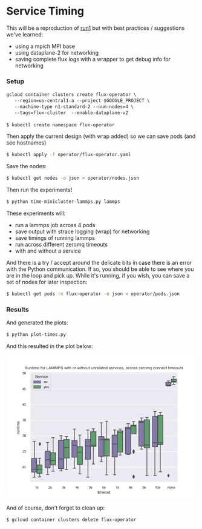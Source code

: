 # Service Timing

This will be a reproduction of [run1](../run1) but with best practices / suggestions
we've learned:

 - using a mpich MPI base
 - using dataplane-2 for networking
 - saving complete flux logs with a wrapper to get debug info for networking

### Setup

```console
gcloud container clusters create flux-operator \
   --region=us-central1-a --project $GOOGLE_PROJECT \
   --machine-type n1-standard-2 --num-nodes=4 \
   --tags=flux-cluster  --enable-dataplane-v2

$ kubectl create namespace flux-operator
```

Then apply the current design (with wrap added) so we can save pods (and see hostnames)

```bash
$ kubectl apply -f operator/flux-operator.yaml
```

Save the nodes:

```bash
$ kubectl get nodes -o json > operator/nodes.json
```

Then run the experiments!

```bash
$ python time-minicluster-lammps.py lammps
```

These experiments will:

 - run a lammps job across 4 pods
 - save output with strace logging (wrap) for networking
 - save timings of running lammps
 - run across different zeromq timeouts
 - with and without a service
 
And there is a try / accept around the delicate bits in case there is an error
with the Python communication. If so, you should be able to see where you are
in the loop and pick up. While it's running, if you wish, you can save a set of 
nodes for later inspection:

```bash
$ kubectl get pods -n flux-operator -o json > operator/pods.json
```

### Results

And generated the plots:

```bash
$ python plot-times.py
```

And this resulted in the plot below:

![lammps-times.png]( lammps-times.png)

And of course, don't forget to clean up:

```bash
$ gcloud container clusters delete flux-operator
```

